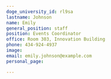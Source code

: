 ```yaml
---
doge_university_id: rl9sa
lastname: Johnson
name: Emily
general_position: staff
position: Events Coordinator
office: Room 303, Innovation Building
phone: 434-924-4937
image:
email: emily.johnson@example.com
personal_page:

---
```

